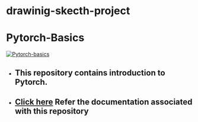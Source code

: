 # drawinig-skecth-project
# Pytorch-Basics

[![Pytorch-basics](https://socialify.git.ci/abhjeet1104/Pytorch-basics/image?forks=1&issues=1&language=1&name=1&owner=1&pattern=Brick%20Wall&pulls=1&stargazers=1&theme=Dark)](https://c17hawke.github.io/Pytorch-basics/)
<!-- 
[![](./assets/screenshot.png)](https://c17hawke.github.io/Pytorch-basics/) -->

* ## This repository contains introduction to Pytorch. 
* ## [Click here](https://c17hawke.github.io/Pytorch-basics/) Refer the documentation associated with this repository
